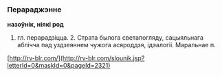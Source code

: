 ### Перараджэнне
**назоўнік, ніякі род**

1. гл. перарадзіцца. 2. Страта былога светапогляду, сацыяльнага аблічча пад уздзеяннем чужога асяроддзя, ідэалогіі. Маральнае п.

<a rel="author">[http://rv-blr.com/](http://rv-blr.com/slounik.jsp?letterId=0&maskId=0&pageId=2321)</a>
